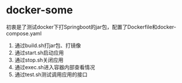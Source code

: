 # docker-some

初衷是了测试docker下打Springboot的jar包，配置了Dockerfile和docker-compose.yaml

1. 通过build.sh打jar包、打镜像
2. 通过start.sh启动应用
3. 通过stop.sh关闭应用
4. 通过exec.sh进入容器内部查看情况
5. 通过test.sh测试调用应用的接口







